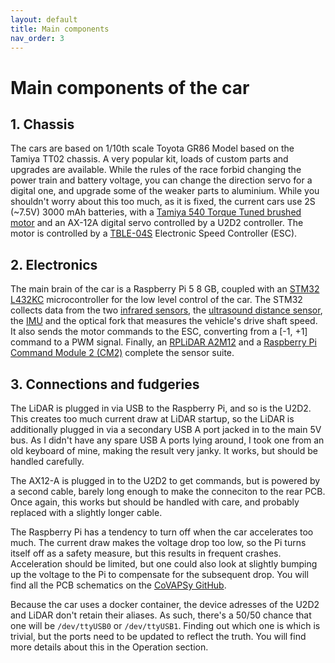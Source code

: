 ```yaml
---
layout: default
title: Main components
nav_order: 3
---
```


# Main components of the car

## 1. Chassis 

The cars are based on 1/10th scale Toyota GR86 Model based on the Tamiya  TT02 chassis. A very popular kit, loads of custom parts and upgrades are available. While the rules of the race forbid changing the power train and battery voltage, you can change the direction servo for a digital one, and upgrade some of the weaker parts to aluminium. While you shouldn't worry about this too much, as it is fixed, the current cars use 2S (~7.5V) 3000 mAh batteries, with a [Tamiya 540 Torque Tuned brushed motor](https://www.rcteam.com/en/products/tamiya-540-torque-25t-motor-54358) and an AX-12A digital servo controlled by a U2D2 controller. The motor is controlled by a [TBLE-04S](https://www.rcteam.com/en/products/tamiya-variateur-brushless-sensored-tble-04s-45069) Electronic Speed Controller (ESC). 



## 2. Electronics

The main brain of the car is a Raspberry Pi 5 8 GB, coupled with an [STM32 L432KC](https://www.st.com/en/evaluation-tools/nucleo-l432kc.html) microcontroller for the low level control of the car. The STM32 collects data from the two [infrared sensors](https://www.gotronic.fr/art-capteur-de-mesure-sharp-gp2y0a21yk0f-11539.htm), the [ultrasound distance sensor](https://www.robot-electronics.co.uk/htm/srf10tech.htm), the [IMU](https://www.bosch-sensortec.com/products/smart-sensor-systems/bno055/) and the optical fork that measures the vehicle's drive shaft speed. It also sends the motor commands to the ESC, converting from a [-1, +1] command to a PWM signal. Finally, an [RPLiDAR A2M12](https://www.slamtec.com/en/Lidar/a2) and a [Raspberry Pi Command Module 2 (CM2)](https://www.raspberrypi.com/documentation/accessories/camera.html) complete the sensor suite. 

## 3. Connections and fudgeries

The LiDAR is plugged in via USB to the Raspberry Pi, and so is the U2D2. This creates too much current draw at LiDAR startup, so the LiDAR is additionally plugged in via a secondary USB A port jacked in to the main 5V bus. As I didn't have any spare USB A ports lying around, I took one from an old keyboard of mine, making the result very janky. It works, but should be handled carefully. 

The AX12-A is plugged in to the U2D2 to get commands, but is powered by a second cable, barely long enough to make the conneciton to the rear PCB. Once again, this works but should be handled with care, and probably replaced with a slightly longer cable. 

The Raspberry Pi has a tendency to turn off when the car accelerates too much. The current draw makes the voltage drop too low, so the Pi turns itself off as a safety measure, but this results in frequent crashes. Acceleration should be limited, but one could also look at slightly bumping up the voltage to the Pi to compensate for the subsequent drop. You will find all the PCB schematics on the [CoVAPSy GitHub](https://github.com/ajuton-ens/CourseVoituresAutonomesSaclay).

Because the car uses a docker container, the device adresses of the U2D2 and LiDAR don't retain their aliases. As such, there's a 50/50 chance that one will be ```/dev/ttyUSB0``` or ```/dev/ttyUSB1```. Finding out which one is which is trivial, but the ports need to be updated to reflect the truth. You will find more details about this in the Operation section. 

